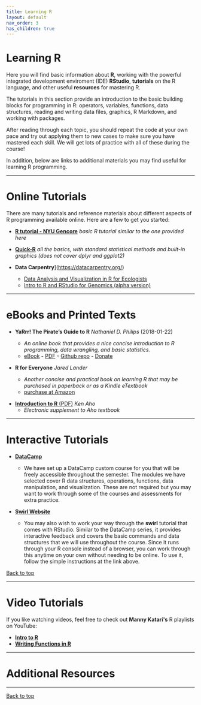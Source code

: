 ```yaml
---
title: Learning R
layout: default
nav_order: 3
has_children: true
---
```


# Learning R

Here you will find basic information about **R**, working with the powerful integrated development enviroment (IDE) **RStudio**, **tutorials** on the R language, and other useful **resources** for mastering R.

The tutorials in this section provide an introduction to the basic building blocks for programming in R: operators, variables, functions, data structures, reading and writing data files, graphics, R Markdown, and working with packages.

After reading through each topic, you should repeat the code at your own pace and try out applying them to new cases to make sure you have mastered each skill. We will get lots of practice with all of these during the course!

In addition, below are links to additional materials you may find useful for learning R programming.

---

# Online Tutorials

There are many tutorials and reference materials about different aspects of R programming available online. Here are a few to get you started:

* [**R tutorial - NYU Gencore**](https://learn.gencore.bio.nyu.edu/rna-seq-analysis/introduction-to-r/) _basic R tutorial similar to the one provided here_

* [**Quick-R**](http://www.statmethods.net/index.html) _all the basics, with standard statistical methods and built-in graphics (does not cover dplyr and ggplot2)_

* **Data Carpentry**](https://datacarpentry.org/)
  + [Data Analysis and Visualization in R for Ecologists](https://datacarpentry.org/R-ecology-lesson/index.html)
  + [Intro to R and RStudio for Genomics (alpha version)](https://datacarpentry.org/genomics-r-intro/index.html)
---

# eBooks and Printed Texts

- **YaRrr! The Pirate’s Guide to R** _Nathaniel D. Philips_ (2018-01-22)
  - _An online book that provides a nice concise introduction to R programming, data wrangling, and basic statistics._
  - [eBook](https://bookdown.org/ndphillips/YaRrr/) - [PDF](https://bookdown.org/ndphillips/YaRrr/YaRrr.pdf) - [Github repo](https://github.com/ndphillips/ThePiratesGuideToR) - [Donate](https://ndphillips.github.io/piratesguide.html)

- **R for Everyone** _Jared Lander_
  - _Another concise and practical book on learning R that may be purchased in paperback or as a Kindle eTextbook_
  - [purchase at Amazon](https://www.amazon.com/Everyone-Advanced-Analytics-Graphics-Addison-Wesley-ebook-dp-B071X9KT1D/dp/B071X9KT1D)

* [**Introduction to R** (PDF)](Intro_to_R_Aho.pdf) _Ken Aho_
  - _Electronic supplement to Aho textbook_

---

# Interactive Tutorials

* [**DataCamp**](https://datacamp.com)
    + We have set up a DataCamp custom course for you that will be freely accessible throughout the semester. The modules we have selected cover R data structures, operations, functions, data manipulation, and visualization. These are not required but you may want to work through some of the courses and assessments for extra practice.

* [**Swirl Website**](https://swirlstats.com)
    + You may also wish to work your way through the **swirl** tutorial that comes with RStudio. Similar to the DataCamp series, it provides interactive feedback and covers the basic commands and data structures that we will use throughout the course. Since it runs through your R console instead of a browser, you can work through this anytime on your own without needing to be online. To use it, follow the simple instructions at the link above.

[Back to top](#top)

---

# Video Tutorials

If you like watching videos, feel free to check out **Manny Katari's** R playlists on YouTube:

* [**Intro to R**](https://www.youtube.com/playlist?list=PLv9k4CPCZjhyLgE7RgQI0moWiPqLsg2o_)
* [**Writing Functions in R**](https://www.youtube.com/playlist?list=PLv9k4CPCZjhy2xwsuZh-ZpVDjH4iWU6Nh)

---

# Additional Resources


---

[Back to top](#top)
